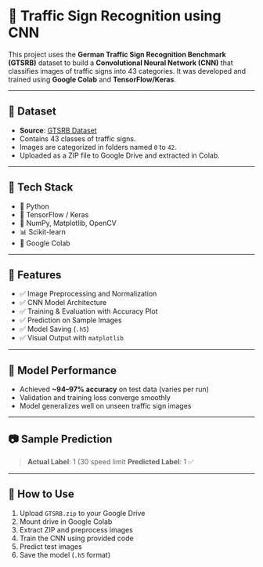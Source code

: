 # 🚦 Traffic Sign Recognition using CNN

This project uses the **German Traffic Sign Recognition Benchmark (GTSRB)** dataset to build a **Convolutional Neural Network (CNN)** that classifies images of traffic signs into 43 categories. It was developed and trained using **Google Colab** and **TensorFlow/Keras**.

---

## 📁 Dataset

- **Source**: [GTSRB Dataset](https://www.kaggle.com/datasets/meowmeowmeowmeowmeow/gtsrb-german-traffic-sign)
- Contains 43 classes of traffic signs.
- Images are categorized in folders named `0` to `42`.
- Uploaded as a ZIP file to Google Drive and extracted in Colab.

---

## 🧰 Tech Stack

- 🐍 Python
- 🧠 TensorFlow / Keras
- 🧮 NumPy, Matplotlib, OpenCV
- 📊 Scikit-learn
- 📁 Google Colab

---

## 🚀 Features

- ✅ Image Preprocessing and Normalization
- ✅ CNN Model Architecture
- ✅ Training & Evaluation with Accuracy Plot
- ✅ Prediction on Sample Images
- ✅ Model Saving (`.h5`)
- ✅ Visual Output with `matplotlib`

---

## 🧪 Model Performance

- Achieved **~94–97% accuracy** on test data (varies per run)
- Validation and training loss converge smoothly
- Model generalizes well on unseen traffic sign images

---

## 📷 Sample Prediction

> **Actual Label**: 1 (30 speed limit
> **Predicted Label**: 1 ✅  
---

## 💾 How to Use

1. Upload `GTSRB.zip` to your Google Drive
2. Mount drive in Google Colab
3. Extract ZIP and preprocess images
4. Train the CNN using provided code
5. Predict test images
6. Save the model (`.h5` format)
